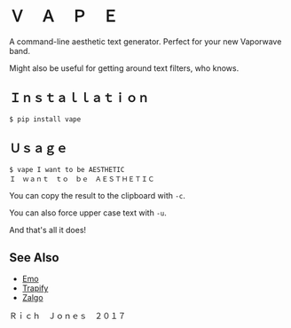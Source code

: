 # Ｖ　Ａ　Ｐ　Ｅ

A command-line aesthetic text generator. Perfect for your new Vaporwave band.

Might also be useful for getting around text filters, who knows.

## Ｉｎｓｔａｌｌａｔｉｏｎ 

    $ pip install vape

## Ｕｓａｇｅ 

    $ vape I want to be AESTHETIC
    Ｉ　ｗａｎｔ　ｔｏ　ｂｅ　ＡＥＳＴＨＥＴＩＣ

You can copy the result to the clipboard with `-c`.

You can also force upper case text with `-u`. 

And that's all it does!

## See Also

* [Emo](https://github.com/Miserlou/Emo)
* [Trapify](https://github.com/Miserlou/Trapify)
* [Zalgo](https://github.com/Miserlou/Zalgo)

Ｒｉｃｈ　Ｊｏｎｅｓ　２０１７
